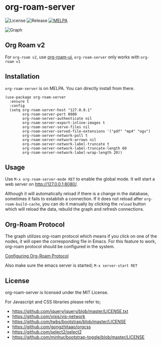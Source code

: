 org-roam-server
===================================
![License](https://img.shields.io/github/license/org-roam/org-roam-server)
![Release](https://img.shields.io/github/v/release/org-roam/org-roam-server)
[![MELPA](https://melpa.org/packages/org-roam-server-badge.svg)](https://melpa.org/#/org-roam-server)

![Graph](https://raw.githubusercontent.com/goktug97/org-roam-server/master/org-roam-server.gif)

## Org Roam v2

For `org-roam v2`, use
[org-roam-ui](https://github.com/org-roam/org-roam-ui), `org-roam-server`
only works with `org-roam v1`

## Installation

`org-roam-server` is on MELPA. You can directly install from there.

```elisp
(use-package org-roam-server
  :ensure t
  :config
  (setq org-roam-server-host "127.0.0.1"
        org-roam-server-port 8080
        org-roam-server-authenticate nil
        org-roam-server-export-inline-images t
        org-roam-server-serve-files nil
        org-roam-server-served-file-extensions '("pdf" "mp4" "ogv")
        org-roam-server-network-poll t
        org-roam-server-network-arrows nil
        org-roam-server-network-label-truncate t
        org-roam-server-network-label-truncate-length 60
        org-roam-server-network-label-wrap-length 20))
```

## Usage

Use `M-x org-roam-server-mode RET` to enable the global mode. 
It will start a web server on http://127.0.0.1:8080/.

Although it will automatically reload if there is a change in the
database, sometimes it fails to establish a connection. If it does not
reload after `org-roam-build-cache`, you can do it manually by
clicking the `reload` button which will reload the data, rebuild the
graph and refresh connections.

## Org-Roam Protocol
The graph utilizes org-roam protocol which means if you click on one
of the nodes, it will open the corresponding file in Emacs. For this
feature to work, org-roam protocol should be configured in the system.

[Configuring Org-Roam Protocol](https://www.orgroam.com/manual.html#Installation-_00281_0029)

Also make sure the emacs server is started; `M-x server-start RET`

## License
org-roam-server is licensed under the MIT License.

For Javascript and CSS libraries please refer to;
- https://github.com/jquery/jquery/blob/master/LICENSE.txt
- https://github.com/visjs/vis-network
- https://github.com/twbs/bootstrap/blob/master/LICENSE
- https://github.com/gongzhitaao/orgcss
- https://github.com/select2/select2
- https://github.com/minhur/bootstrap-toggle/blob/master/LICENSE
